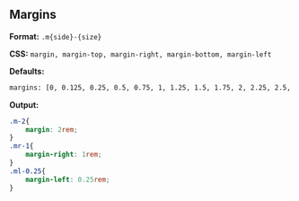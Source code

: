 ## Margins

**Format:** `.m{side}-{size}`

**CSS:** `margin, margin-top, margin-right, margin-bottom, margin-left`

**Defaults:**
```bash
margins: [0, 0.125, 0.25, 0.5, 0.75, 1, 1.25, 1.5, 1.75, 2, 2.25, 2.5, 2.75, 3, 4, 5, 6]
```

**Output:**
```css
.m-2{
    margin: 2rem;
}
.mr-1{
    margin-right: 1rem;
}
.ml-0.25{
    margin-left: 0.25rem;
}
```